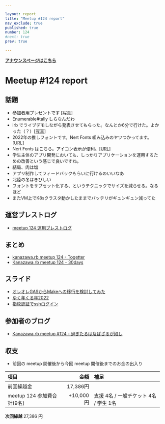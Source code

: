 ```yaml
---

layout: report
title: "Meetup #124 report"
nav_exclude: true
published: true
number: 124
#next: true
prev: true

---
```


<div style="text-align: left;"><a href="/124"><strong>アナウンスページはこちら</strong></a></div>

# Meetup #124 report

## 話題

* 参加者用プレゼントです [[写真](https://twitter.com/satoru_takeuchi/status/1603964190531940352)]
* Enumerable#tally しらなんだわ
* irb でライブデモしながら発表させてもらった。なんとか6分で行けた。よかった（？）[[写真](https://twitter.com/kiyohara/status/1603977144102981633)]
* 2022年の推しフォントです。Nert Fonts 組み込みのヤツつかってます。[[URL](https://github.com/yuru7/HackGen)]
* Nert Fonts はこちら。アイコン表示が便利。[[URL](https://www.nerdfonts.com/)]
* 学生主体のアプリ開発においても、しっかりアプリケーションを運用するための改善という感じで良いですね。
* 結局、肉は塩
* アプリ制作してフィードバックもらいに行けるのいいなあ
* 北陸の冬はきびしい
* フォントをサブセット化する、というテクニックでサイズを減らせる。なるほど
* またVM上でK8sクラスタ動かしたままでバッテリがギュンギュン減ってた

## 運営ブレストログ

* [meetup 124 運用ブレストログ](https://github.com/kanazawarb/meetup/wiki/meetup-124-%E9%81%8B%E7%94%A8%E3%83%96%E3%83%AC%E3%82%B9%E3%83%88%E3%83%AD%E3%82%B0)

## まとめ

* [kanazawa.rb meetup 124 - Togetter](https://togetter.com/li/2014204)
* [Kanazawa.rb meetup 124 - 30days](https://30d.jp/kzrb/114)


## スライド

* [オレオレGASからMakeへの移行を検討してみた](https://speakerdeck.com/cottondesu/considering-the-transition-from-ore-ore-gas-to-make)
* [ゆく年くる年2022](https://speakerdeck.com/sat/yukunian-kurunian-2022)
* [指紋認証でsshログイン](https://speakerdeck.com/izawa/zhi-wen-ren-zheng-desshroguin)

## 参加者のブログ

* [Kanazawa\.rb meetup \#124 \- 過ぎたるは及ばざるが如し](https://cotton-desu.hatenablog.com/entry/2022/12/22/130000)

## 収支

* 前回の meetup 開催後から今回 meetup 開催後までのお金の出入り

|項目                           |金額         |補足                                               |
|:------------------------------|------------:|:--------------------------------------------------|
| 前回繰越金                    |    17,386円 |                                                   |
| meetup 124 参加費合計(9名)    |   +10,000円 | 支援 4名 / 一般チケット 4名 / 学生 1名                   |


**次回繰越**  27,386 円
